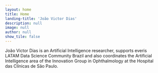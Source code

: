 ```yaml
---
layout: home
title: Home
landing-title: 'João Victor Dias'
description: null
image: null
author: null
show_tile: false
---
```


João Victor Dias is an Artificial Intelligence researcher, supports everis LATAM Data Science Community Brazil and also coordinates the Artificial Intelligence area of the Innovation Group in Ophthalmology at the Hospital das Clínicas de São Paulo.
